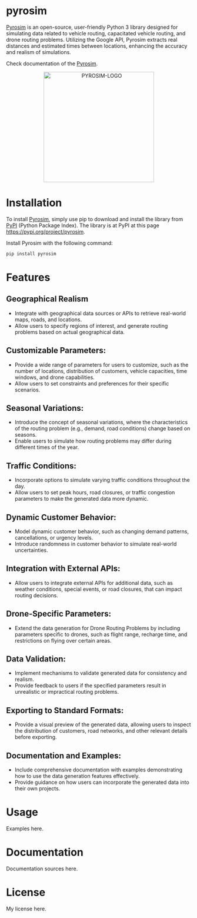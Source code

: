 # pyrosim

[Pyrosim](https://pypi.org/project/pyrosim) is an open-source, user-friendly Python 3 library designed for simulating data related to vehicle routing, capacitated vehicle routing, and drone routing problems. Utilizing the Google API, Pyrosim extracts real distances and estimated times between locations, enhancing the accuracy and realism of simulations.

Check documentation of the [Pyrosim](https://pyrosim.readthedocs.io/en/latest).

<p align="center">
  <img src="https://github.com/AIM-BENMHAMED/pyrosim/blob/dev/docs/pyrosim-logo.png" width="300" alt="PYROSIM-LOGO">
</p>

# Installation

To install [Pyrosim](https://pypi.org/project/pyrosim), simply use pip to download and install the library from [PyPI](https://pypi.org/project/pyrosim) (Python Package Index). The library is at PyPI at this page https://pypi.org/project/pyrosim.

Install Pyrosim with the following command:

```python
pip install pyrosim
```

# Features

## Geographical Realism
- Integrate with geographical data sources or APIs to retrieve real-world maps, roads, and locations.
- Allow users to specify regions of interest, and generate routing problems based on actual geographical data.

## Customizable Parameters:
- Provide a wide range of parameters for users to customize, such as the number of locations, distribution of customers, vehicle capacities, time windows, and drone capabilities.
- Allow users to set constraints and preferences for their specific scenarios.

## Seasonal Variations:
- Introduce the concept of seasonal variations, where the characteristics of the routing problem (e.g., demand, road conditions) change based on seasons.
- Enable users to simulate how routing problems may differ during different times of the year.

## Traffic Conditions:
- Incorporate options to simulate varying traffic conditions throughout the day.
- Allow users to set peak hours, road closures, or traffic congestion parameters to make the generated data more dynamic.

## Dynamic Customer Behavior:
- Model dynamic customer behavior, such as changing demand patterns, cancellations, or urgency levels.
- Introduce randomness in customer behavior to simulate real-world uncertainties.

## Integration with External APIs:
- Allow users to integrate external APIs for additional data, such as weather conditions, special events, or road closures, that can impact routing decisions.

## Drone-Specific Parameters:
- Extend the data generation for Drone Routing Problems by including parameters specific to drones, such as flight range, recharge time, and restrictions on flying over certain areas.

## Data Validation:
- Implement mechanisms to validate generated data for consistency and realism.
- Provide feedback to users if the specified parameters result in unrealistic or impractical routing problems.

## Exporting to Standard Formats:
- Provide a visual preview of the generated data, allowing users to inspect the distribution of customers, road networks, and other relevant details before exporting.

## Documentation and Examples:
- Include comprehensive documentation with examples demonstrating how to use the data generation features effectively.
- Provide guidance on how users can incorporate the generated data into their own projects.


# Usage

Examples here.

# Documentation

Documentation sources here.

# License

My license here.